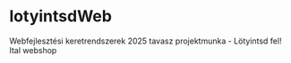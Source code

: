 # lotyintsdWeb
 Webfejlesztési keretrendszerek 2025 tavasz projektmunka - Lötyintsd fel! Ital webshop
